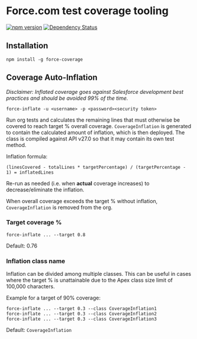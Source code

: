 # Force.com test coverage tooling

[![npm version](https://img.shields.io/npm/v/force-coverage.svg?style=flat-square)](https://www.npmjs.com/package/force-coverage) [![Dependency Status](https://img.shields.io/david/jdcrensh/node-force-coverage.svg?style=flat-square)](https://david-dm.org/jdcrensh/node-force-coverage)

## Installation

    npm install -g force-coverage

## Coverage Auto-Inflation

*Disclaimer: Inflated coverage goes against Salesforce development best practices and should be avoided 99% of the time.*

    force-inflate -u <username> -p <password><security token>

Run org tests and calculates the remaining lines that must otherwise be covered to reach target % overall coverage. `CoverageInflation` is generated to contain the calculated amount of inflation, which is then deployed. The class is compiled against API v27.0 so that it may contain its own test method.

Inflation formula:

    (linesCovered - totalLines * targetPercentage) / (targetPercentage - 1) = inflatedLines

Re-run as needed (i.e. when **actual** coverage increases) to decrease/eliminate the inflation.

When overall coverage exceeds the target % without inflation, `CoverageInflation` is removed from the org.

### Target coverage %

    force-inflate ... --target 0.8

Default: 0.76

### Inflation class name

Inflation can be divided among multiple classes. This can be useful in cases where the target % is unattainable due to the Apex class size limit of 100,000 characters.

Example for a target of 90% coverage:

    force-inflate ... --target 0.3 --class CoverageInflation1
    force-inflate ... --target 0.3 --class CoverageInflation2
    force-inflate ... --target 0.3 --class CoverageInflation3

Default: `CoverageInflation`

